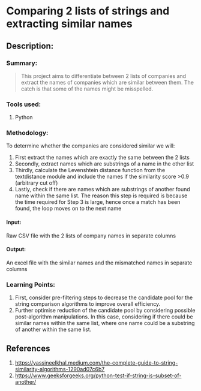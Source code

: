 # Comparing 2 lists of strings and extracting similar names

## Description:

### Summary:

> This project aims to differentiate between 2 lists of companies and extract the names of companies which are similar between them.
> The catch is that some of the names might be misspelled.

### Tools used:

1. Python

### Methodology:

To determine whether the companies are considered similar we will:

1. First extract the names which are exactly the same between the 2 lists
2. Secondly, extract names which are substrings of a name in the other list
3. Thirdly, calculate the Levenshtein distance function from the textdistance module and include the names if the similarity score >0.9 (arbitrary cut off)
4. Lastly, check if there are names which are substrings of another found name within the same list. The reason this step is required is because the time required for Step 3 is large, hence once a match has been found, the loop moves on to the next name

#### Input:

Raw CSV file with the 2 lists of company names in separate columns

#### Output:

An excel file with the similar names and the mismatched names in separate columns

### Learning Points:

1. First, consider pre-filtering steps to decrease the candidate pool for the string comparison algorithms to improve overall efficiency.
2. Further optimise reduction of the candidate pool by considering possible post-algorithm manipulations. In this case, considering if there could be similar names within the same list, where one name could be a substring of another within the same list.

## References

1. https://yassineelkhal.medium.com/the-complete-guide-to-string-similarity-algorithms-1290ad07c6b7
2. https://www.geeksforgeeks.org/python-test-if-string-is-subset-of-another/
